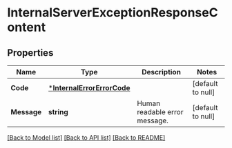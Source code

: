 # InternalServerExceptionResponseContent

## Properties
Name | Type | Description | Notes
------------ | ------------- | ------------- | -------------
**Code** | [***InternalErrorErrorCode**](InternalErrorErrorCode.md) |  | [default to null]
**Message** | **string** | Human readable error message. | [default to null]

[[Back to Model list]](../README.md#documentation-for-models) [[Back to API list]](../README.md#documentation-for-api-endpoints) [[Back to README]](../README.md)

